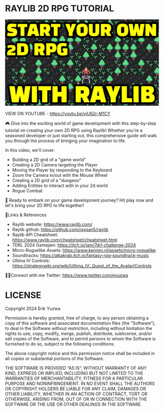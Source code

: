 # RAYLIB 2D RPG TUTORIAL

![alt text](./start-your-own-2d-rpg-with-raylib.jpg "Start Your Own 2D RPG With Raylib")

VIEW ON YOUTUBE - https://youtu.be/vjU62r-M1CY

🎮 Dive into the exciting world of game development with this step-by-step tutorial on creating your own 2D RPG using Raylib!
Whether you're a seasoned developer or just starting out, this comprehensive guide will walk you through the process of bringing
your imagination to life.

In this video, we'll cover:
- Building a 2D grid of a "game world"
- Creating a 2D Camera targeting the Player
- Moving the Player by responding to the Keyboard
- Zoom the Camera in/out with the Mouse Wheel
- Creating a 2D grid of a "dungeon"
- Adding Entities to interact with in your 2d world
- Rogue Combat

🚀 Ready to embark on your game development journey? Hit play now and let's bring your 2D RPG to life together!

🔗Links & References
- Raylib website: https://www.raylib.com/
- Raylib github: https://github.com/raysan5/raylib
- Raylib API Cheatsheet: https://www.raylib.com/cheatsheet/cheatsheet.html
- 7DRL 2024 Gamejam: https://itch.io/jam/7drl-challenge-2024
- Micro-Roguelike Assets: https://www.kenney.nl/assets/micro-roguelike
- Soundtracks: https://alkakrab.itch.io/fantasy-rpg-soundtrack-music
- Ultima IV Controls: https://strategywiki.org/wiki/Ultima_IV:_Quest_of_the_Avatar/Controls

👋🏻Connect with me
Twitter: https://www.twitter.com/eyuzwa

# LICENSE

Copyright 2024 Erik Yuzwa

Permission is hereby granted, free of charge, to any person obtaining a copy of this software and
associated documentation files (the “Software”), to deal in the Software without restriction, including
without limitation the rights to use, copy, modify, merge, publish, distribute, sublicense, and/or sell
copies of the Software, and to permit persons to whom the Software is furnished to do so, subject to the
following conditions:

The above copyright notice and this permission notice shall be included in all copies or substantial
portions of the Software.

THE SOFTWARE IS PROVIDED “AS IS”, WITHOUT WARRANTY OF ANY KIND, EXPRESS OR IMPLIED, INCLUDING BUT NOT
LIMITED TO THE WARRANTIES OF MERCHANTABILITY, FITNESS FOR A PARTICULAR PURPOSE AND NONINFRINGEMENT. IN NO
EVENT SHALL THE AUTHORS OR COPYRIGHT HOLDERS BE LIABLE FOR ANY CLAIM, DAMAGES OR OTHER LIABILITY, WHETHER
IN AN ACTION OF CONTRACT, TORT OR OTHERWISE, ARISING FROM, OUT OF OR IN CONNECTION WITH THE SOFTWARE OR THE
USE OR OTHER DEALINGS IN THE SOFTWARE.
